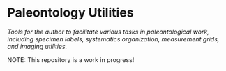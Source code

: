 # Paleontology Utilities

_Tools for the author to facilitate various tasks in paleontological work, including specimen labels, systematics organization, measurement grids, and imaging utilities._

NOTE: This repository is a work in progress!
